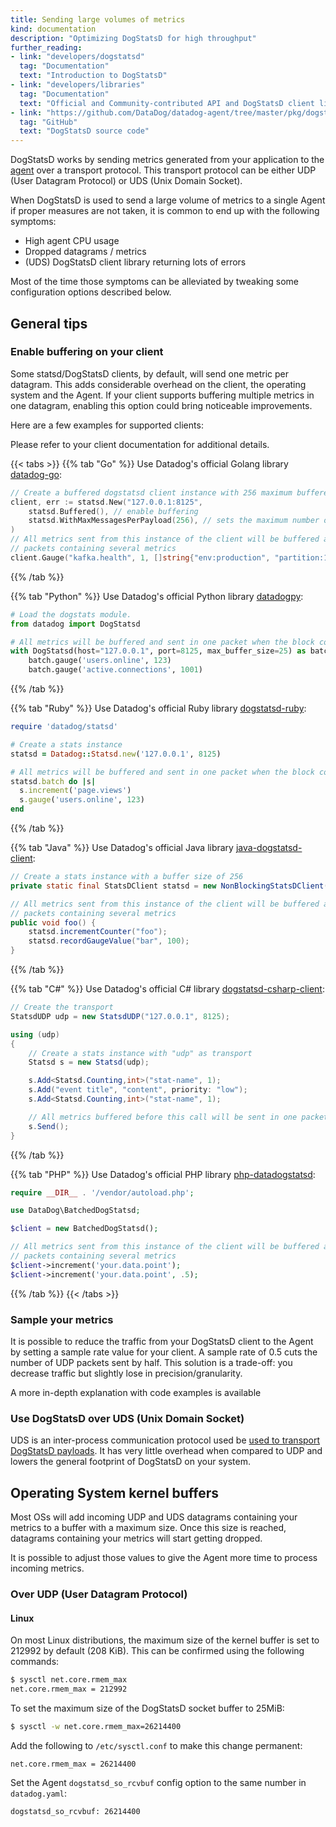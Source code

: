 ```yaml
---
title: Sending large volumes of metrics
kind: documentation
description: "Optimizing DogStatsD for high throughput"
further_reading:
- link: "developers/dogstatsd"
  tag: "Documentation"
  text: "Introduction to DogStatsD"
- link: "developers/libraries"
  tag: "Documentation"
  text: "Official and Community-contributed API and DogStatsD client libraries"
- link: "https://github.com/DataDog/datadog-agent/tree/master/pkg/dogstatsd"
  tag: "GitHub"
  text: "DogStatsD source code"
---
```


DogStatsD works by sending metrics generated from your application to the
[agent](https://docs.datadoghq.com/agent/) over a transport protocol. This
transport protocol can be either UDP (User Datagram Protocol) or UDS (Unix Domain Socket).

When DogStatsD is used to send a large volume of metrics to a single Agent if
proper measures are not taken, it is common to end up with the following symptoms:

- High agent CPU usage
- Dropped datagrams / metrics
- (UDS) DogStatsD client library returning lots of errors

Most of the time those symptoms can be alleviated by tweaking some configuration
options described below.

## General tips

### Enable buffering on your client

Some statsd/DogStatsD clients, by default, will send one metric per datagram.
This adds considerable overhead on the client, the operating system and the Agent.
If your client supports buffering multiple metrics in one datagram, enabling this
option could bring noticeable improvements.

Here are a few examples for supported clients:

Please refer to your client documentation for additional details.

{{< tabs >}}
{{% tab "Go" %}}
Use Datadog's official Golang library [datadog-go](https://github.com/DataDog/datadog-go):

```go
// Create a buffered dogstatsd client instance with 256 maximum buffered metrics
client, err := statsd.New("127.0.0.1:8125",
    statsd.Buffered(), // enable buffering
    statsd.WithMaxMessagesPerPayload(256), // sets the maximum number of messages in a single datagram
)
// All metrics sent from this instance of the client will be buffered and sent in
// packets containing several metrics
client.Gauge("kafka.health", 1, []string{"env:production", "partition:1", "partition:2"}, 1)
```
{{% /tab %}}

{{% tab "Python" %}}
Use Datadog's official Python library [datadogpy](https://github.com/DataDog/datadogpy):

```python
# Load the dogstats module.
from datadog import DogStatsd

# All metrics will be buffered and sent in one packet when the block completes
with DogStatsd(host="127.0.0.1", port=8125, max_buffer_size=25) as batch:
    batch.gauge('users.online', 123)
    batch.gauge('active.connections', 1001)
```
{{% /tab %}}

{{% tab "Ruby" %}}
Use Datadog's official Ruby library [dogstatsd-ruby](https://github.com/DataDog/dogstatsd-ruby):

```ruby
require 'datadog/statsd'

# Create a stats instance
statsd = Datadog::Statsd.new('127.0.0.1', 8125)

# All metrics will be buffered and sent in one packet when the block completes
statsd.batch do |s|
  s.increment('page.views')
  s.gauge('users.online', 123)
end
```
{{% /tab %}}

{{% tab "Java" %}}
Use Datadog's official Java library [java-dogstatsd-client](https://github.com/DataDog/java-dogstatsd-client):

```java
// Create a stats instance with a buffer size of 256
private static final StatsDClient statsd = new NonBlockingStatsDClient("namespace", "127.0.0.1", 8125, 256);

// All metrics sent from this instance of the client will be buffered and sent in
// packets containing several metrics
public void foo() {
    statsd.incrementCounter("foo");
    statsd.recordGaugeValue("bar", 100);
}
```
{{% /tab %}}

{{% tab "C#" %}}
Use Datadog's official C# library [dogstatsd-csharp-client](https://github.com/DataDog/dogstatsd-csharp-client):

```csharp
// Create the transport
StatsdUDP udp = new StatsdUDP("127.0.0.1", 8125);

using (udp)
{
    // Create a stats instance with "udp" as transport
    Statsd s = new Statsd(udp);

    s.Add<Statsd.Counting,int>("stat-name", 1);
    s.Add("event title", "content", priority: "low");
    s.Add<Statsd.Counting,int>("stat-name", 1);

    // All metrics buffered before this call will be sent in one packet
    s.Send();
}
```
{{% /tab %}}

{{% tab "PHP" %}}
Use Datadog's official PHP library [php-datadogstatsd](https://github.com/DataDog/php-datadogstatsd):

```php
require __DIR__ . '/vendor/autoload.php';

use DataDog\BatchedDogStatsd;

$client = new BatchedDogStatsd();

// All metrics sent from this instance of the client will be buffered and sent in
// packets containing several metrics
$client->increment('your.data.point');
$client->increment('your.data.point', .5);
```
{{% /tab %}}
{{< /tabs >}}

### Sample your metrics

It is possible to reduce the traffic from your DogStatsD client to the Agent by setting a sample
rate value for your client. A sample rate of 0.5 cuts the number of UDP packets sent by half.
This solution is a trade-off: you decrease traffic but slightly lose in precision/granularity.

A more in-depth explanation with code examples is available

### Use DogStatsD over UDS (Unix Domain Socket)

UDS is an inter-process communication protocol used
be [used to transport DogStatsD payloads](https://docs.datadoghq.com/developers/dogstatsd/unix_socket/).
It has very little overhead when compared to UDP and lowers the
general footprint of DogStatsD on your system.

## Operating System kernel buffers

Most OSs will add incoming UDP and UDS datagrams containing your metrics to a
buffer with a maximum size. Once this size is reached, datagrams containing your
metrics will start getting dropped.

It is possible to adjust those values to give the Agent more time to process
incoming metrics.

### Over UDP (User Datagram Protocol)

#### Linux

On most Linux distributions, the maximum size of the kernel buffer is set to 212992
by default (208 KiB). This can be confirmed using the following commands:

```bash
$ sysctl net.core.rmem_max
net.core.rmem_max = 212992
```

To set the maximum size of the DogStatsD socket buffer to 25MiB:

```bash
$ sysctl -w net.core.rmem_max=26214400
```

Add the following to `/etc/sysctl.conf` to make this change permanent:
```
net.core.rmem_max = 26214400
```

Set the Agent `dogstatsd_so_rcvbuf` config option to the same number in `datadog.yaml`:
```
dogstatsd_so_rcvbuf: 26214400
```

